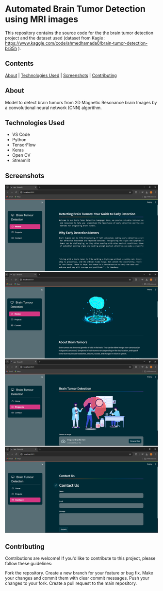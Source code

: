 # Automated Brain Tumor Detection using MRI images

This repository contains the source code for the the brain tumor detection project and the dataset used (dataset from Kagle : 
https://www.kaggle.com/code/ahmedhamada0/brain-tumor-detection-br35h ).

## Contents

[About](#about) | [Technologies Used](#technologies-used) | [Screenshots](#screenshots) | [Contributing](#contributing) 

## About

Model to detect brain tumors from 2D Magnetic Resonance brain Images by a convolutional neural network (CNN) algorithm.

## Technologies Used

- VS Code
- Python
- TensorFlow
- Keras
- Open CV
- Streamlit

## Screenshots

![1](https://github.com/Pradeep9651/Brain_tumor/blob/master/Screenshot%202024-08-11%20123139.png)
![1](https://github.com/Pradeep9651/Brain_tumor/blob/master/Screenshot%202024-08-11%20123159.png)
![1](https://github.com/Pradeep9651/Brain_tumor/blob/master/Screenshot%202024-08-11%20123221.png)
![1](https://github.com/Pradeep9651/Brain_tumor/blob/master/Screenshot%202024-08-11%20123229.png)


## Contributing
Contributions are welcome! If you'd like to contribute to this project, please follow these guidelines:

  Fork the repository.
  Create a new branch for your feature or bug fix.
  Make your changes and commit them with clear commit messages.
  Push your changes to your fork.
  Create a pull request to the main repository.
  

